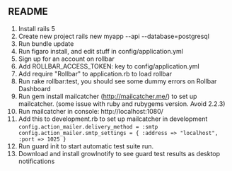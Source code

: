## README

1. Install rails 5
2. Create new project rails new myapp --api --database=postgresql
3. Run bundle update
4. Run figaro install, and edit stuff in config/application.yml
5. Sign up for an account on rollbar
6. Add ROLLBAR_ACCESS_TOKEN: key to config/application.yml
7. Add require "Rollbar" to application.rb to load rollbar
8. Run rake rollbar:test, you should see some dummy errors on Rollbar Dashboard
9. Run gem install mailcatcher (http://mailcatcher.me/) to set up mailcatcher. (some issue with ruby and rubygems version. Avoid 2.2.3)
10. Run mailcatcher in console: http://localhost:1080/
11. Add this to development.rb to set up mailcatcher in development
`
config.action_mailer.delivery_method = :smtp
config.action_mailer.smtp_settings = { :address => "localhost", :port => 1025 }
`
12. Run guard init to start automatic test suite run.
13. Download and install growlnotify to see guard test results as desktop notifications
